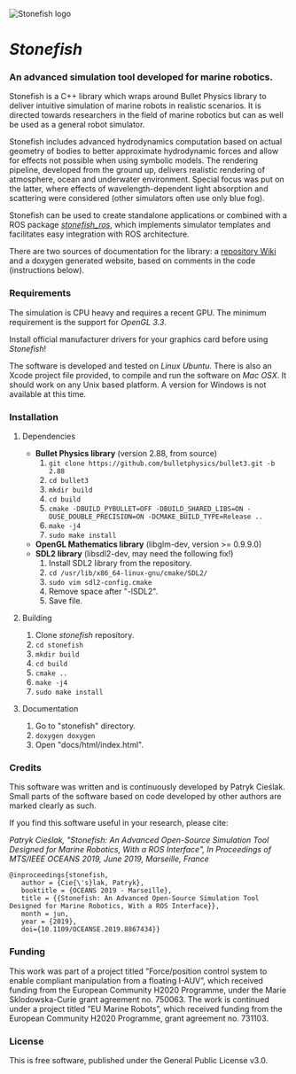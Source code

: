 ![Stonefish logo](https://github.com/patrykcieslak/stonefish/blob/master/Library/shaders/logo_color_64_normal.png)
# ***Stonefish***
### An advanced simulation tool developed for marine robotics.

Stonefish is a C++ library which wraps around Bullet Physics library to deliver intuitive simulation of marine robots in realistic scenarios. It is directed towards researchers in the field of marine robotics but can as well be used as a general robot simulator. 

Stonefish includes advanced hydrodynamics computation based on actual geometry of bodies to better approximate hydrodynamic forces and allow for effects not possible when using symbolic models. The rendering pipeline, developed from the ground up, delivers realistic rendering of atmosphere, ocean and underwater environment. Special focus was put on the latter, where effects of wavelength-dependent light absorption and scattering were considered (other simulators often use only blue fog). 

Stonefish can be used to create standalone applications or combined with a ROS package [_stonefish_ros_](https://github.com/patrykcieslak/stonefish_ros), which implements 
simulator templates and facilitates easy integration with ROS architecture.

There are two sources of documentation for the library: a [repository Wiki](https://github.com/patrykcieslak/stonefish/wiki) and a doxygen generated website, based on comments in the code (instructions below).

### Requirements

The simulation is CPU heavy and requires a recent GPU. The minimum requirement is the support for *OpenGL 3.3*. 

Install official manufacturer drivers for your graphics card before using _Stonefish_!

The software is developed and tested on *Linux Ubuntu*. There is also an Xcode project file provided, to compile and run the software on *Mac OSX*. It should work on any Unix based platform. A version for Windows is not available at this time.

### Installation
1. Dependencies
    * **Bullet Physics library** (version 2.88, from source)
        1. `git clone https://github.com/bulletphysics/bullet3.git -b 2.88`
        2. `cd bullet3`
        3. `mkdir build`
        4. `cd build`
        5. `cmake -DBUILD_PYBULLET=OFF -DBUILD_SHARED_LIBS=ON -DUSE_DOUBLE_PRECISION=ON -DCMAKE_BUILD_TYPE=Release ..`
        6. `make -j4`
        7. `sudo make install`
    * **OpenGL Mathematics library** (libglm-dev, version >= 0.9.9.0)
    * **SDL2 library** (libsdl2-dev, may need the following fix!)
        1. Install SDL2 library from the repository.
        2. `cd /usr/lib/x86_64-linux-gnu/cmake/SDL2/`
        3. `sudo vim sdl2-config.cmake`
        4. Remove space after "-lSDL2".
        5. Save file.

2. Building
    1. Clone _stonefish_ repository.
    2. `cd stonefish`
    3. `mkdir build`
    4. `cd build`
    5. `cmake ..`
    6. `make -j4`
    7. `sudo make install`

3. Documentation
    1. Go to "stonefish" directory.
    2. `doxygen doxygen`
    3. Open "docs/html/index.html".
    
### Credits
This software was written and is continuously developed by Patryk Cieślak. Small parts of the software based on code developed by other authors are marked clearly as such.

If you find this software useful in your research, please cite:

*Patryk Cieślak, "Stonefish: An Advanced Open-Source Simulation Tool Designed for Marine Robotics, With a ROS Interface", In Proceedings of MTS/IEEE OCEANS 2019, June 2019, Marseille, France*
```
@inproceedings{stonefish,
   author = {Cie{\'s}lak, Patryk},
   booktitle = {OCEANS 2019 - Marseille},
   title = {{Stonefish: An Advanced Open-Source Simulation Tool Designed for Marine Robotics, With a ROS Interface}},
   month = jun,
   year = {2019},
   doi={10.1109/OCEANSE.2019.8867434}}
```
### Funding
This work was part of a project titled ”Force/position control system to enable compliant manipulation from a floating I-AUV”, which received funding from the European Community H2020 Programme, under the Marie Sklodowska-Curie grant agreement no. 750063. The work is continued under a project titled ”EU Marine Robots”, which received funding from the European Community H2020 Programme, grant agreement no. 731103.

### License
This is free software, published under the General Public License v3.0.
